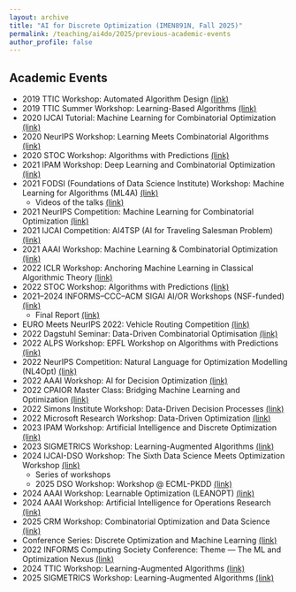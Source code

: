 ```yaml
---
layout: archive
title: "AI for Discrete Optimization (IMEN891N, Fall 2025)"
permalink: /teaching/ai4do/2025/previous-academic-events
author_profile: false
---
```


## Academic Events

- 2019 TTIC Workshop: Automated Algorithm Design [(link)](https://www.cs.cmu.edu/~ckingsf/AutoAlg2019/)  
- 2019 TTIC Summer Workshop: Learning-Based Algorithms [(link)](https://www.mit.edu/~vakilian/ttic-workshop.html)  
- 2020 IJCAI Tutorial: Machine Learning for Combinatorial Optimization [(link)](https://sites.google.com/view/ml4co-ijcai20/home)  
- 2020 NeurIPS Workshop: Learning Meets Combinatorial Algorithms [(link)](https://sites.google.com/view/lmca2020/home)  
- 2020 STOC Workshop: Algorithms with Predictions [(link)](https://www.mit.edu/~vakilian/stoc-workshop.html)  
- 2021 IPAM Workshop: Deep Learning and Combinatorial Optimization [(link)](https://www.ipam.ucla.edu/programs/workshops/deep-learning-and-combinatorial-optimization/)  
- 2021 FODSI (Foundations of Data Science Institute) Workshop: Machine Learning for Algorithms (ML4A) [(link)](https://fodsi.us/ml4a.html)  
  - Videos of the talks [(link)](https://www.youtube.com/watch?v=TZCqh8tbSbE&list=PLielX3YY4J_gffPl042Pq-zhcROxdiogD)  
- 2021 NeurIPS Competition: Machine Learning for Combinatorial Optimization [(link)](https://neurips.cc/virtual/2021/competition/32547)  
- 2021 IJCAI Competition: AI4TSP (AI for Traveling Salesman Problem) [(link)](https://github.com/paulorocosta/ai-for-tsp-competition)  
- 2021 AAAI Workshop: Machine Learning & Combinatorial Optimization [(link)](https://sites.google.com/view/ml-co-aaai-21/)  
- 2022 ICLR Workshop: Anchoring Machine Learning in Classical Algorithmic Theory [(link)](https://sites.google.com/view/groundedml2022)  
- 2022 STOC Workshop: Algorithms with Predictions [(link)](https://theory.stanford.edu/~sergei/stoc2022alps.html)  
- 2021–2024 INFORMS–CCC–ACM SIGAI AI/OR Workshops (NSF-funded) [(link)](https://cra.org/ccc/wp-content/uploads/sites/2/2025/04/Making-a-Case-for-Research-Collaboration-Between-Artificial-Intelligence-and-Operations-Research-Experts-AI-OR-3-Report.pdf)  
  - Final Report [(link)](https://connect.informs.org/discussion/announcing-the-final-report-from-the-aior-workshop-series)  
- EURO Meets NeurIPS 2022: Vehicle Routing Competition [(link)](https://euro-neurips-vrp-2022.challenges.ortec.com/)  
- 2022 Dagstuhl Seminar: Data-Driven Combinatorial Optimisation [(link)](https://www.dagstuhl.de/seminars/seminar-calendar/seminar-details/22431)  
- 2022 ALPS Workshop: EPFL Workshop on Algorithms with Predictions [(link)](https://archiveweb.epfl.ch/alps2022.epfl.ch/)  
- 2022 NeurIPS Competition: Natural Language for Optimization Modelling (NL4Opt) [(link)](https://nl4opt.github.io/)  
- 2022 AAAI Workshop: AI for Decision Optimization [(link)](https://research.ibm.com/haifa/Workshops/AAAI-22-AI4DO/)  
- 2022 CPAIOR Master Class: Bridging Machine Learning and Optimization [(link)](https://sites.google.com/usc.edu/cpaior-2022/master_class)  
- 2022 Simons Institute Workshop: Data-Driven Decision Processes [(link)](https://simons.berkeley.edu/programs/DataDriven2022)  
- 2022 Microsoft Research Workshop: Data-Driven Optimization [(link)](https://www.microsoft.com/en-us/research/event/2022-data-driven-optimization-workshop/schedule/)  
- 2023 IPAM Workshop: Artificial Intelligence and Discrete Optimization [(link)](https://www.ipam.ucla.edu/programs/workshops/artificial-intelligence-and-discrete-optimization/)  
- 2023 SIGMETRICS Workshop: Learning-Augmented Algorithms [(link)](https://learning-augmented-algorithms.github.io/2023/)  
- 2024 IJCAI-DSO Workshop: The Sixth Data Science Meets Optimization Workshop [(link)](https://sites.google.com/view/ijcai-2024-dso-workshop/home?authuser=0)  
  - Series of workshops  
  - 2025 DSO Workshop: Workshop @ ECML-PKDD [(link)](https://sites.google.com/view/dso-workshopecml-pkdd-2025)  
- 2024 AAAI Workshop: Learnable Optimization (LEANOPT) [(link)](https://leanopt.github.io/)  
- 2024 AAAI Workshop: Artificial Intelligence for Operations Research [(link)](https://ai-or.github.io/2024/)  
- 2025 CRM Workshop: Combinatorial Optimization and Data Science [(link)](https://www.crmath.ca/en/activities/#/type/activity/id/3992)  
- Conference Series: Discrete Optimization and Machine Learning [(link)](https://doml.zib.de/)  
- 2022 INFORMS Computing Society Conference: Theme — The ML and Optimization Nexus [(link)](https://easychair.org/cfp/2022ICSConference)  
- 2024 TTIC Workshop: Learning-Augmented Algorithms [(link)](https://samsonzhou.github.io/ttic-2024-workshop-learning-augmented.html)  
- 2025 SIGMETRICS Workshop: Learning-Augmented Algorithms [(link)](https://learning-augmented-algorithms.github.io/)  
